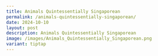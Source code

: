 ```yaml
---
title: Animals Quintessentially Singaporean
permalink: /animals-quintessentially-singaporean/
date: 2024-10-10
layout: post
description: Animals Quintessentially Singaporean
image: /images/Animals_Quintessentially_Singaporean.png
variant: tiptap
---
```

